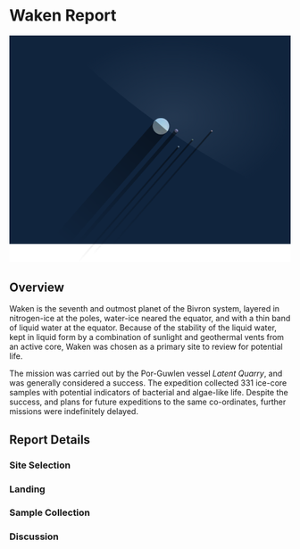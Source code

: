 # Waken Report

![_|Waken|40](waken_planet.png)

## Overview

Waken is the seventh and outmost planet of the Bivron system, layered in nitrogen-ice at the poles, water-ice neared the equator, and with a thin band of liquid water at the equator.  Because of the stability of the liquid water, kept in liquid form by a combination of sunlight and geothermal vents from an active core, Waken was chosen as a primary site to review for potential life.

The mission was carried out by the Por-Guwlen vessel _Latent Quarry_, and was generally considered a success.  The expedition collected 331 ice-core samples with potential indicators of bacterial and algae-like life.  Despite the success, and plans for future expeditions to the same co-ordinates, further missions were indefinitely delayed.

## Report Details

### Site Selection



### Landing


### Sample Collection


### Discussion